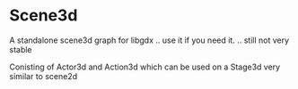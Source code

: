 Scene3d
=======

A standalone scene3d graph for libgdx .. use it if you need it. .. still not very stable

Conisting of Actor3d and Action3d which can be used on a  Stage3d very similar to scene2d
